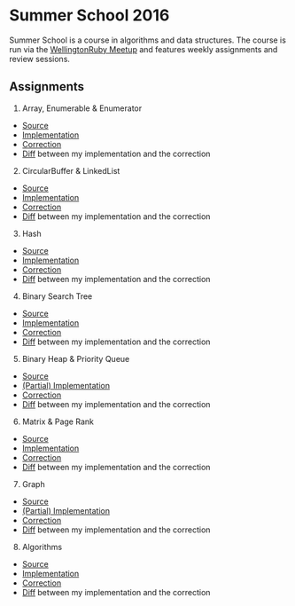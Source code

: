 # Summer School 2016

Summer School is a course in algorithms and data structures. The course is run via the [WellingtonRuby Meetup](https://www.meetup.com/WellingtonRuby) and features weekly assignments and review sessions.

## Assignments

1. Array, Enumerable & Enumerator
  - [Source](../../commit/a01-src)
  - [Implementation](../../compare/a01-src...a01-impl)
  - [Correction](../../compare/a01-src...a01-corr)
  - [Diff](../../compare/a01-impl...a01-corr) between my implementation and the correction
2. CircularBuffer & LinkedList
  - [Source](../../commit/a02-src)
  - [Implementation](../../compare/a02-src...a02-impl)
  - [Correction](../../compare/a02-src...a02-corr)
  - [Diff](../../compare/a02-impl...a02-corr) between my implementation and the correction
3. Hash
  - [Source](../../commit/a03-src)
  - [Implementation](../../compare/a03-src...a03-impl)
  - [Correction](../../compare/a03-src...a03-corr)
  - [Diff](../../compare/a03-impl...a03-corr) between my implementation and the correction
4. Binary Search Tree
  - [Source](../../commit/a04-src)
  - [Implementation](../../compare/a04-src...a04-impl)
  - [Correction](../../compare/a04-src...a04-corr)
  - [Diff](../../compare/a04-impl...a04-corr) between my implementation and the correction
5. Binary Heap & Priority Queue
  - [Source](../../commit/a05-src)
  - [(Partial) Implementation](../../compare/a05-src...a05-impl)
  - [Correction](../../compare/a05-src...a05-corr)
  - [Diff](../../compare/a05-impl...a05-corr) between my implementation and the correction
6. Matrix & Page Rank
  - [Source](../../commit/a06-src)
  - [Implementation](../../compare/a06-src...a06-impl)
  - [Correction](../../compare/a06-src...a06-corr)
  - [Diff](../../compare/a06-impl...a06-corr) between my implementation and the correction
7. Graph
  - [Source](../../commit/a07-src)
  - [(Partial) Implementation](../../compare/a07-src...a07-impl)
  - [Correction](../../compare/a07-src...a07-corr)
  - [Diff](../../compare/a07-impl...a07-corr) between my implementation and the correction
8. Algorithms
  - [Source](../../commit/a08-src)
  - [Implementation](../../compare/a08-src...a08-impl)
  - [Correction](../../compare/a08-src...a08-corr)
  - [Diff](../../compare/a08-impl...a08-corr) between my implementation and the correction
